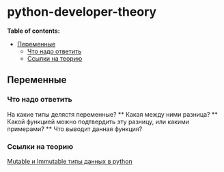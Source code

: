# python-developer-theory
**Table of contents:**

<!-- toc -->
- [Переменные](#переменные)
  * [Что надо ответить](#что-надо-ответить)
  * [Ссылки на теорию](#ссылки-на-теорию)
<!-- tocstop -->

## Переменные


### Что надо ответить

На какие типы делястя переменные? **
Какая между ними разница? **
Какой функцией можно подтвердить эту разницу, или какими примерами? **
Что выводит данная функция?

### Ссылки на теорию
[Mutable и Immutable типы данных в python](https://www.youtube.com/watchv=hSdZxrpTkh0&ab_channel=%D0%A5%D0%B8%D1%82%D1%80%D1%8B%D0%B9%D0%BF%D0%B8%D1%82%D0%BE%D0%BD)
